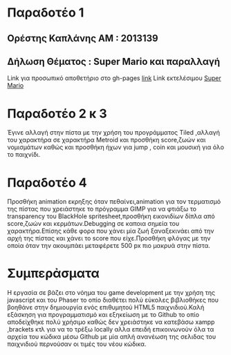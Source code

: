 
# Παραδοτέο 1

## Ορέστης Καπλάνης ΑΜ : 2013139

## Δήλωση Θέματος : Super Mario και παραλλαγή

Link για προσωπικό αποθετήριο στο gh-pages [link](https://github.com/userman95/Super-Mario/tree/gh-pages) 
Link εκτελέσιμου [Super Mario](https://userman95.github.io/Super-Mario/)

# Παραδοτέο 2 κ 3

Έγινε αλλαγή στην πίστα με την χρήση του προγράμματος Tiled ,αλλαγή του χαρακτήρα σε χαρακτήρα Metroid και προσθήκη score,ζωών και νομισμάτων καθώς και προσθήκη ήχων για jump , coin και μουσική για όλο το παιχνίδι.

# Παραδοτέο 4 

Προσθήκη animation εκρηξης όταν πεθαίνει,animation για τον τερματισμό της πίστας που χρειάστηκε το πρόγραμμα GIMP για να φτιάξω το transparency του BlackHole spritesheet,προσθήκη εικονιδίων δίπλα από score,ζωών και κερμάτων.Debugging σε καποια σημεία του χαρακτήρα.Επίσης κάθε φορα που χάνει μία ζωή ξαναξεκινάει από την αρχή της πἰστας και χἀνει το score που είχε.Προσθήκη φλόγας με την οποἰα ὀταν την ακουμπἀει μεταφἐρετε 500 px πιο μακρυἀ στην πἰστα. 

# Συμπερἀσματα

Η εργασἰα σε βἀζει στο νὀημα του game development με την χρἠση της javascript και του Phaser το οπἰο διαθἐτει πολὐ εὐκολες βιβλιοθἠκες που βοηθἀνε στην δημιουργἰα ενὀς επιθυμητοὐ HTML5 παιχνιδιοὐ.Καλἠ εξἀσκηση για προγραμματισμὀ και εξηκεἰωση με το Github το οπἰο αποδεἰχθηκε πολὐ χρἠσιμο καθὠς δεν χρειἀστηκε να κατεβἀσω xampp ,brackets κτλ για να το τρἐξω locally αλλα επειδἠ επικοινωνοὐν ὀλα τα αρχεἰα του κώδικα μἐσω Github με μία απλή ανανἐωση της σελιδας του παιχνιδιοὐ περνοὐσαν οι τιμἐς του νἐου κώδικα. 
 


  
